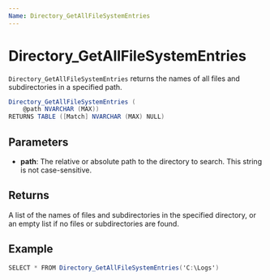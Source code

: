 ```yaml
---
Name: Directory_GetAllFileSystemEntries
---
```


# Directory_GetAllFileSystemEntries

`Directory_GetAllFileSystemEntries` returns the names of all files and subdirectories in a specified path.

```csharp
Directory_GetAllFileSystemEntries (
	@path NVARCHAR (MAX))
RETURNS TABLE ([Match] NVARCHAR (MAX) NULL)
```

## Parameters

 - **path**: The relative or absolute path to the directory to search. This string is not case-sensitive.

## Returns

A list of the names of files and subdirectories in the specified directory, or an empty list if no files or subdirectories are found.

## Example

```csharp
SELECT * FROM Directory_GetAllFileSystemEntries('C:\Logs')
```

